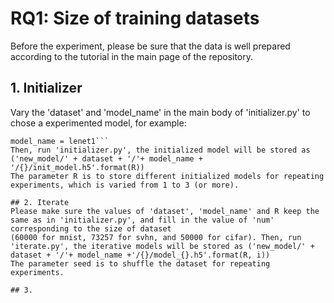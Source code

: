 # RQ1: Size of training datasets

Before the experiment, please be sure that the data is well prepared according to the tutorial in the main page of the repository.

## 1. Initializer
Vary the 'dataset' and 'model_name' in the main body of 'initializer.py' to chose a experimented model, for example:
```dataset = mnist
model_name = lenet1```
Then, run 'initializer.py', the initialized model will be stored as ('new_model/' + dataset + '/'+ model_name + '/{}/init_model.h5'.format(R))
The parameter R is to store different initialized models for repeating experiments, which is varied from 1 to 3 (or more).

## 2. Iterate
Please make sure the values of 'dataset', 'model_name' and R keep the same as in 'initializer.py', and fill in the value of 'num' corresponding to the size of dataset
(60000 for mnist, 73257 for svhn, and 50000 for cifar). Then, run 'iterate.py', the iterative models will be stored as ('new_model/' + dataset + '/'+ model_name +'/{}/model_{}.h5'.format(R, i))
The parameter seed is to shuffle the dataset for repeating experiments.

## 3. 
  
